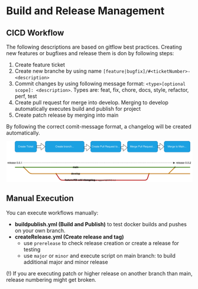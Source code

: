 # Build and Release Management

## CICD Workflow

The following descriptions are based on gitflow best practices. Creating new features or bugfixes and release them is
don by following steps:

1. Create feature ticket
2. Create new branche by using name `[feature|bugfix]/#<ticketNumber>-<description>`
3. Commit changes by using following message format: `<type>[optional scope]: <description>`. Types are: feat, fix,
   chore, docs, style, refactor, perf, test
4. Create pull request for merge into develop. Merging to develop automatically executes build and publish for project
5. Create patch release by merging into main

By following the correct comit-message format, a changelog will be created automatically.

![CICD Workflow](imgs/releasemgmt.drawio.svg)

## Manual Execution

You can execute workflows manually:

* **buildpublish.yml (Build and Publish)** to test docker builds and pushes on your own branch.
* **createRelease.yml (Create release and tag)**
    * use `prerelease` to check release creation or create a release for testing
    * use `major` or `minor` and execute script on main branch: to build additional major and minor release

(!) If you are executing patch or higher release on another branch than main, release numbering might get broken.
